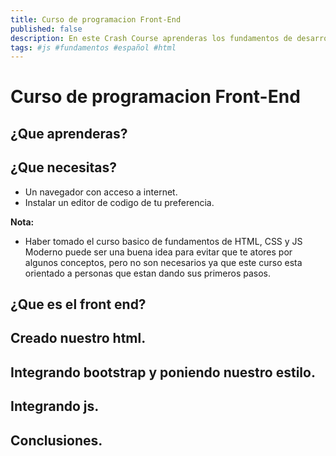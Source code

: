 ```yaml
---
title: Curso de programacion Front-End
published: false
description: En este Crash Course aprenderas los fundamentos de desarrollo Fron End de manera practica mientras desarrollamos nuestro primer sitio web.
tags: #js #fundamentos #español #html
---
```


# Curso de programacion Front-End
## ¿Que aprenderas?
## ¿Que necesitas?

* Un navegador con acceso a internet.
* Instalar un editor de codigo de tu preferencia.

**Nota:**
* Haber tomado el curso basico de fundamentos de HTML, CSS y JS Moderno puede ser una buena idea para evitar que te atores por algunos conceptos, pero no son necesarios ya que este curso esta orientado a personas que estan dando sus primeros pasos.

## ¿Que es el front end?

## Creado nuestro html.

## Integrando bootstrap y poniendo nuestro estilo.

## Integrando js.


## Conclusiones. 

